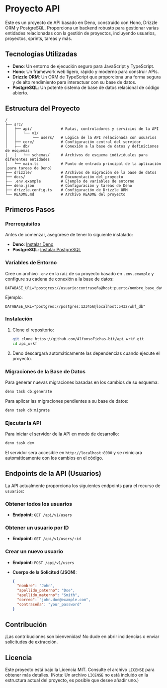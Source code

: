 # Proyecto API

Este es un proyecto de API basado en Deno, construido con Hono, Drizzle ORM y PostgreSQL. Proporciona un backend robusto para gestionar varias entidades relacionadas con la gestión de proyectos, incluyendo usuarios, proyectos, sprints, tareas y más.

## Tecnologías Utilizadas

*   **Deno**: Un entorno de ejecución seguro para JavaScript y TypeScript.
*   **Hono**: Un framework web ligero, rápido y moderno para construir APIs.
*   **Drizzle ORM**: Un ORM de TypeScript que proporciona una forma segura y de alto rendimiento para interactuar con su base de datos.
*   **PostgreSQL**: Un potente sistema de base de datos relacional de código abierto.

## Estructura del Proyecto

```
/
├── src/
│   ├── api/             # Rutas, controladores y servicios de la API
│   │   └── v1/
│   │       └── users/   # Lógica de la API relacionada con usuarios
│   ├── core/            # Configuración central del servidor
│   ├── db/              # Conexión a la base de datos y definiciones de esquemas
│   │   └── schemas/     # Archivos de esquema individuales para diferentes entidades
│   └── main.ts          # Punto de entrada principal de la aplicación (para tareas de Deno)
├── drizzle/             # Archivos de migración de la base de datos
├── docs/                # Documentación del proyecto
├── .env.example         # Ejemplo de variables de entorno
├── deno.json            # Configuración y tareas de Deno
├── drizzle.config.ts    # Configuración de Drizzle ORM
└── README.md            # Archivo README del proyecto
```

## Primeros Pasos

### Prerrequisitos

Antes de comenzar, asegúrese de tener lo siguiente instalado:

*   **Deno**: [Instalar Deno](https://deno.land/#installation)
*   **PostgreSQL**: [Instalar PostgreSQL](https://www.postgresql.org/download/)

### Variables de Entorno

Cree un archivo `.env` en la raíz de su proyecto basado en `.env.example` y configure su cadena de conexión a la base de datos:

```
DATABASE_URL="postgres://usuario:contraseña@host:puerto/nombre_base_datos"
```

Ejemplo:

```
DATABASE_URL="postgres://postgres:123456@localhost:5432/wkf_db"
```

### Instalación

1.  Clone el repositorio:

    ```bash
    git clone https://github.com/AlfonsoFichas-bit/api_wrkf.git
    cd api_wrkf
    ```

2.  Deno descargará automáticamente las dependencias cuando ejecute el proyecto.

### Migraciones de la Base de Datos

Para generar nuevas migraciones basadas en los cambios de su esquema:

```bash
deno task db:generate
```

Para aplicar las migraciones pendientes a su base de datos:

```bash
deno task db:migrate
```

### Ejecutar la API

Para iniciar el servidor de la API en modo de desarrollo:

```bash
deno task dev
```

El servidor será accesible en `http://localhost:8000` y se reiniciará automáticamente con los cambios en el código.

## Endpoints de la API (Usuarios)

La API actualmente proporciona los siguientes endpoints para el recurso de `usuarios`:

### Obtener todos los usuarios

*   **Endpoint**: `GET /api/v1/users`

### Obtener un usuario por ID

*   **Endpoint**: `GET /api/v1/users/:id`

### Crear un nuevo usuario

*   **Endpoint**: `POST /api/v1/users`
*   **Cuerpo de la Solicitud (JSON)**:

    ```json
    {
      "nombre": "John",
      "apellido_paterno": "Doe",
      "apellido_materno": "Smith",
      "correo": "john.doe@example.com",
      "contraseña": "your_password"
    }
    ```

## Contribución

¡Las contribuciones son bienvenidas! No dude en abrir incidencias o enviar solicitudes de extracción.

## Licencia

Este proyecto está bajo la Licencia MIT. Consulte el archivo `LICENSE` para obtener más detalles. (Nota: Un archivo `LICENSE` no está incluido en la estructura actual del proyecto, es posible que desee añadir uno.)